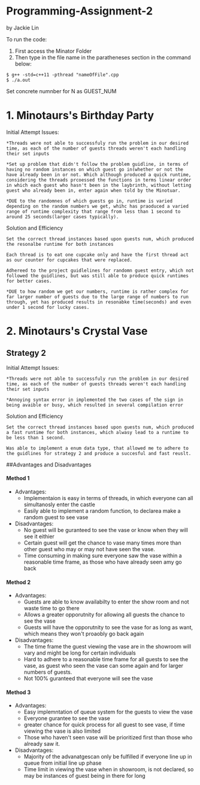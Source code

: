 # Programming-Assignment-2
by Jackie Lin

To run the code:

1. First access the Minator Folder
2. Then type in the file name in the paratheneses section in the command below:
```
$ g++ -std=c++11 -pthread "nameOfFile".cpp
$ ./a.out
```

Set concrete numnber for N as GUEST_NUM

# 1. Minotaurs's Birthday Party 

Initial Attempt Issues:
 ```
*Threads were not able to successfuly run the problem in our desired time, as each of the number of guests threads weren't each handling their set inputs

*Set up problem that didn't follow the problem guidline, in terms of having no random instances on which guest go in(whether or not the have already been in or not. Which although produced a quick runtime, considering the threads prcoessed the functions in terms linear order in which each guest who hasn't been in the laybrinth, without letting guest who already been in, enter again when told by the Minotuar. 

*DUE to the randomnes of which guests go in, runtime is varied depending on the random numbers we get, whihc has praoduced a varied range of runtime complexity that range from less than 1 second to around 25 seconds(larger cases typically).

```

Solution and Efficiency
 ```
Set the correct thread instances based upon guests num, which produced the resonalbe runtime for both instances

Each thread is to eat one cupcake only and have the first thread act as our counter for cupcakes that were replaced.

Adhereed to the project guidlelines for randomn guest entry, which not followed the guidlines, but was still able to produce quick runtimes for better cases.

*DUE to how random we get our numbers, runtime is rather complex for far larger number of guests due to the large range of numbers to run through, yet has produced results in resonabke time(seconds) and even under 1 second for lucky cases. 
```


# 2. Minotaurs's Crystal Vase 

## Strategy 2


Initial Attempt Issues:
 ```
*Threads were not able to successfuly run the problem in our desired time, as each of the number of guests threads weren't each handling their set inputs

*Annoying syntax error in implemented the two cases of the sign in being avaible or busy, which resulted in several compilation error

```

Solution and Efficiency
 ```
Set the correct thread instances based upon guests num, which produced a fast runtime for both instances, which alwasy lead to a runtime to be less than 1 second.

Was able to implement a enum data type, that allowed me to adhere to the guidlines for strategy 2 and produce a succesful and fast reuslt. 

```

##Advantages and Disadvantages

#### Method 1
* Advantages:
  * Implementaion is easy in terms of threads, in which everyone can all simultanosly enter the castle
  * Easily able to implement a random function, to declarea make a random guest to see vase
* Disadvantages:
  * No guest will be guranteed to see the vase or know when they will see it eithier
  * Certain guest will get the chance to vase many times more than other guest who may or may not have seen the vase.
  * Time consuming in making sure everyone saw the vase within a reasonable time frame, as those who have already seen amy go back

#### Method 2
* Advantages:
  * Guests are able to know availabilty to enter the show room and not waste time to go there
  * Allows a greater opporutnity for allowing all guests the chance to see the vase
  * Guests will have the opporutnity to see the vase for as long as want, which means they won't proaobly go back again
* Disadvantages:
  * The time frame the guest viewing the vase are in the showroom will vary and might be long for certain individuals
  * Hard to adhere to a reasonable time frame for all guests to see the vase, as guest who seen the vase can some again and for larger numbers of guests.
  * Not 100% guranteed that everyone will see the vase
 

#### Method 3
* Advantages:
  * Easy implemntation of queue system for the guests to view the vase
  * Everyone gurantee to see the vase
  * greater chance for quick process for all guest to see vase, if time viewing the vase is also limited
  * Those who haven't seen vase will be prioritized first than those who already saw it.
* Disadvantages:
  * Majority of the advanatgescan only be fulfilled if everyone line up in queue from initial line up phase
  * Time limit in viewing the vase when in showroom, is not declared, so may be instances of guest being in there for long
